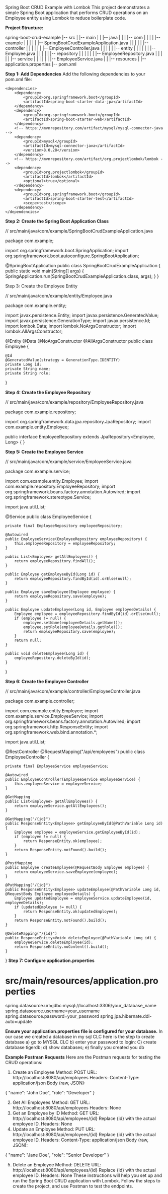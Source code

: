 Spring Boot CRUD Example with Lombok
This project demonstrates a simple Spring Boot application that performs CRUD operations on an Employee entity using Lombok to reduce boilerplate code.

**Project Structure:**

spring-boot-crud-example
|-- src
|   |-- main
|   |   |-- java
|   |   |   |-- com
|   |   |   |   |-- example
|   |   |   |   |   |-- SpringBootCrudExampleApplication.java
|   |   |   |   |   |-- controller
|   |   |   |   |   |   |-- EmployeeController.java
|   |   |   |   |   |-- entity
|   |   |   |   |   |   |-- Employee.java
|   |   |   |   |   |-- repository
|   |   |   |   |   |   |-- EmployeeRepository.java
|   |   |   |   |   |-- service
|   |   |   |   |   |   |-- EmployeeService.java
|   |   |-- resources
|       |-- application.properties
|-- pom.xml

**Step 1: Add Dependencies**
Add the following dependencies to your pom.xml file:

	<dependencies>
		<dependency>
			<groupId>org.springframework.boot</groupId>
			<artifactId>spring-boot-starter-data-jpa</artifactId>
		</dependency>
		<dependency>
			<groupId>org.springframework.boot</groupId>
			<artifactId>spring-boot-starter-web</artifactId>
		</dependency>
		<!-- https://mvnrepository.com/artifact/mysql/mysql-connector-java -->
		<dependency>
			<groupId>mysql</groupId>
			<artifactId>mysql-connector-java</artifactId>
			<version>8.0.28</version>
		</dependency>
		<!-- https://mvnrepository.com/artifact/org.projectlombok/lombok -->
		<dependency>
			<groupId>org.projectlombok</groupId>
			<artifactId>lombok</artifactId>
			<optional>true</optional>
		</dependency>
		<dependency>
			<groupId>org.springframework.boot</groupId>
			<artifactId>spring-boot-starter-test</artifactId>
			<scope>test</scope>
		</dependency>
	</dependencies>

**Step 2: Create the Spring Boot Application Class**

// src/main/java/com/example/SpringBootCrudExampleApplication.java

package com.example;

import org.springframework.boot.SpringApplication;
import org.springframework.boot.autoconfigure.SpringBootApplication;

@SpringBootApplication
public class SpringBootCrudExampleApplication {
    public static void main(String[] args) {
        SpringApplication.run(SpringBootCrudExampleApplication.class, args);
    }
}


Step 3: Create the Employee Entity

// src/main/java/com/example/entity/Employee.java

package com.example.entity;

import javax.persistence.Entity;
import javax.persistence.GeneratedValue;
import javax.persistence.GenerationType;
import javax.persistence.Id;
import lombok.Data;
import lombok.NoArgsConstructor;
import lombok.AllArgsConstructor;

@Entity
@Data
@NoArgsConstructor
@AllArgsConstructor
public class Employee {
    
    @Id
    @GeneratedValue(strategy = GenerationType.IDENTITY)
    private Long id;
    private String name;
    private String role;
}

**Step 4: Create the Employee Repository**

// src/main/java/com/example/repository/EmployeeRepository.java

package com.example.repository;

import org.springframework.data.jpa.repository.JpaRepository;
import com.example.entity.Employee;

public interface EmployeeRepository extends JpaRepository<Employee, Long> {
}


**Step 5: Create the Employee Service**

// src/main/java/com/example/service/EmployeeService.java

package com.example.service;

import com.example.entity.Employee;
import com.example.repository.EmployeeRepository;
import org.springframework.beans.factory.annotation.Autowired;
import org.springframework.stereotype.Service;

import java.util.List;

@Service
public class EmployeeService {

    private final EmployeeRepository employeeRepository;

    @Autowired
    public EmployeeService(EmployeeRepository employeeRepository) {
        this.employeeRepository = employeeRepository;
    }

    public List<Employee> getAllEmployees() {
        return employeeRepository.findAll();
    }

    public Employee getEmployeeById(Long id) {
        return employeeRepository.findById(id).orElse(null);
    }

    public Employee saveEmployee(Employee employee) {
        return employeeRepository.save(employee);
    }

    public Employee updateEmployee(Long id, Employee employeeDetails) {
        Employee employee = employeeRepository.findById(id).orElse(null);
        if (employee != null) {
            employee.setName(employeeDetails.getName());
            employee.setRole(employeeDetails.getRole());
            return employeeRepository.save(employee);
        }
        return null;
    }

    public void deleteEmployee(Long id) {
        employeeRepository.deleteById(id);
    }
}

**Step 6: Create the Employee Controller**

// src/main/java/com/example/controller/EmployeeController.java

package com.example.controller;

import com.example.entity.Employee;
import com.example.service.EmployeeService;
import org.springframework.beans.factory.annotation.Autowired;
import org.springframework.http.ResponseEntity;
import org.springframework.web.bind.annotation.*;

import java.util.List;

@RestController
@RequestMapping("/api/employees")
public class EmployeeController {

    private final EmployeeService employeeService;

    @Autowired
    public EmployeeController(EmployeeService employeeService) {
        this.employeeService = employeeService;
    }

    @GetMapping
    public List<Employee> getAllEmployees() {
        return employeeService.getAllEmployees();
    }

    @GetMapping("/{id}")
    public ResponseEntity<Employee> getEmployeeById(@PathVariable Long id) {
        Employee employee = employeeService.getEmployeeById(id);
        if (employee != null) {
            return ResponseEntity.ok(employee);
        }
        return ResponseEntity.notFound().build();
    }

    @PostMapping
    public Employee createEmployee(@RequestBody Employee employee) {
        return employeeService.saveEmployee(employee);
    }

    @PutMapping("/{id}")
    public ResponseEntity<Employee> updateEmployee(@PathVariable Long id, @RequestBody Employee employeeDetails) {
        Employee updatedEmployee = employeeService.updateEmployee(id, employeeDetails);
        if (updatedEmployee != null) {
            return ResponseEntity.ok(updatedEmployee);
        }
        return ResponseEntity.notFound().build();
    }

    @DeleteMapping("/{id}")
    public ResponseEntity<Void> deleteEmployee(@PathVariable Long id) {
        employeeService.deleteEmployee(id);
        return ResponseEntity.noContent().build();
    }
}
**Step 7: Configure application.properties**

# src/main/resources/application.properties
spring.datasource.url=jdbc:mysql://localhost:3306/your_database_name
spring.datasource.username=your_username
spring.datasource.password=your_password
spring.jpa.hibernate.ddl-auto=update


**Ensure your application.properties file is configured for your database.**
In our case we created a database in my sql CLC
here is the step to create database 
a) go to MYSQL CLC
b) enter your password to login:
C) create database tigerdb;
d) show databases;
e) finally you created you db



**Example Postman Requests**
Here are the Postman requests for testing the CRUD operations:

1. Create an Employee
Method: POST
URL: http://localhost:8080/api/employees
Headers:
Content-Type: application/json
Body (raw, JSON):

{
  "name": "John Doe",
  "role": "Developer"
}

2. Get All Employees
Method: GET
URL: http://localhost:8080/api/employees
Headers: None
3. Get an Employee by ID
Method: GET
URL: http://localhost:8080/api/employees/{id}
Replace {id} with the actual employee ID.
Headers: None
4. Update an Employee
Method: PUT
URL: http://localhost:8080/api/employees/{id}
Replace {id} with the actual employee ID.
Headers:
Content-Type: application/json
Body (raw, JSON):

{
  "name": "Jane Doe",
  "role": "Senior Developer"
}

5. Delete an Employee
Method: DELETE
URL: http://localhost:8080/api/employees/{id}
Replace {id} with the actual employee ID.
Headers: None
These instructions will help you set up and run the Spring Boot CRUD application with Lombok. Follow the steps to create the project, and use Postman to test the endpoints.
